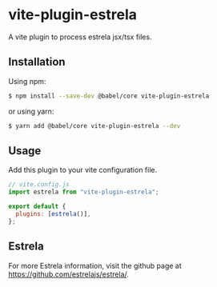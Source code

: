 # vite-plugin-estrela

A vite plugin to process estrela jsx/tsx files.

## Installation

Using npm:

```bash
$ npm install --save-dev @babel/core vite-plugin-estrela
```

or using yarn:

```bash
$ yarn add @babel/core vite-plugin-estrela --dev
```

## Usage

Add this plugin to your vite configuration file.

```js
// vite.config.js
import estrela from "vite-plugin-estrela";

export default {
  plugins: [estrela()],
};

```

## Estrela

For more Estrela information, visit the github page at https://github.com/estrelajs/estrela/.

